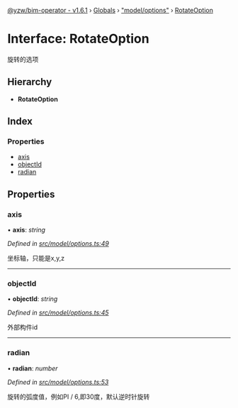 [@yzw/bim-operator - v1.6.1](../README.md) › [Globals](../globals.md) › ["model/options"](../modules/_model_options_.md) › [RotateOption](_model_options_.rotateoption.md)

# Interface: RotateOption

旋转的选项

## Hierarchy

* **RotateOption**

## Index

### Properties

* [axis](_model_options_.rotateoption.md#axis)
* [objectId](_model_options_.rotateoption.md#objectid)
* [radian](_model_options_.rotateoption.md#radian)

## Properties

###  axis

• **axis**: *string*

*Defined in [src/model/options.ts:49](https://github.com/youkaisteve/bim-operator/blob/dd4687d/src/model/options.ts#L49)*

坐标轴，只能是x,y,z

___

###  objectId

• **objectId**: *string*

*Defined in [src/model/options.ts:45](https://github.com/youkaisteve/bim-operator/blob/dd4687d/src/model/options.ts#L45)*

外部构件id

___

###  radian

• **radian**: *number*

*Defined in [src/model/options.ts:53](https://github.com/youkaisteve/bim-operator/blob/dd4687d/src/model/options.ts#L53)*

旋转的弧度值，例如PI / 6,即30度，默认逆时针旋转
